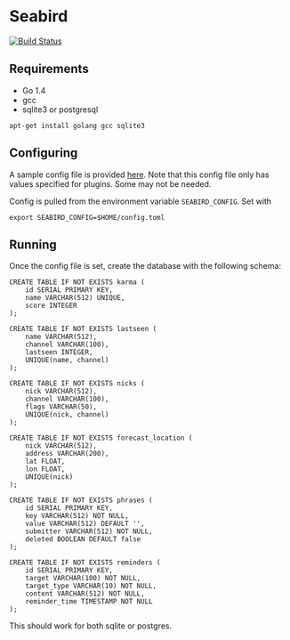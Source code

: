 # Seabird

[![Build Status](https://travis-ci.org/belak/go-seabird.svg?branch=master)](https://travis-ci.org/belak/go-seabird)

## Requirements

* Go 1.4
* gcc
* sqlite3 or postgresql

```
apt-get install golang gcc sqlite3
```

## Configuring

A sample config file is provided [here](./config.toml). Note that this
config file only has values specified for plugins. Some may not be needed.

Config is pulled from the environment variable `SEABIRD_CONFIG`. Set with

```
export SEABIRD_CONFIG=$HOME/config.toml
```

## Running

Once the config file is set, create the database with the
following schema:

```
CREATE TABLE IF NOT EXISTS karma (
    id SERIAL PRIMARY KEY,
    name VARCHAR(512) UNIQUE,
    score INTEGER
);

CREATE TABLE IF NOT EXISTS lastseen (
    name VARCHAR(512),
    channel VARCHAR(100),
    lastseen INTEGER,
    UNIQUE(name, channel)
);

CREATE TABLE IF NOT EXISTS nicks (
    nick VARCHAR(512),
    channel VARCHAR(100),
    flags VARCHAR(50),
    UNIQUE(nick, channel)
);

CREATE TABLE IF NOT EXISTS forecast_location (
    nick VARCHAR(512),
    address VARCHAR(200),
    lat FLOAT,
    lon FLOAT,
    UNIQUE(nick)
);

CREATE TABLE IF NOT EXISTS phrases (
    id SERIAL PRIMARY KEY,
    key VARCHAR(512) NOT NULL,
    value VARCHAR(512) DEFAULT '',
    submitter VARCHAR(512) NOT NULL,
    deleted BOOLEAN DEFAULT false
);

CREATE TABLE IF NOT EXISTS reminders (
    id SERIAL PRIMARY KEY,
    target VARCHAR(100) NOT NULL,
    target_type VARCHAR(10) NOT NULL,
    content VARCHAR(512) NOT NULL,
    reminder_time TIMESTAMP NOT NULL
);
```

This should work for both sqlite or postgres.
